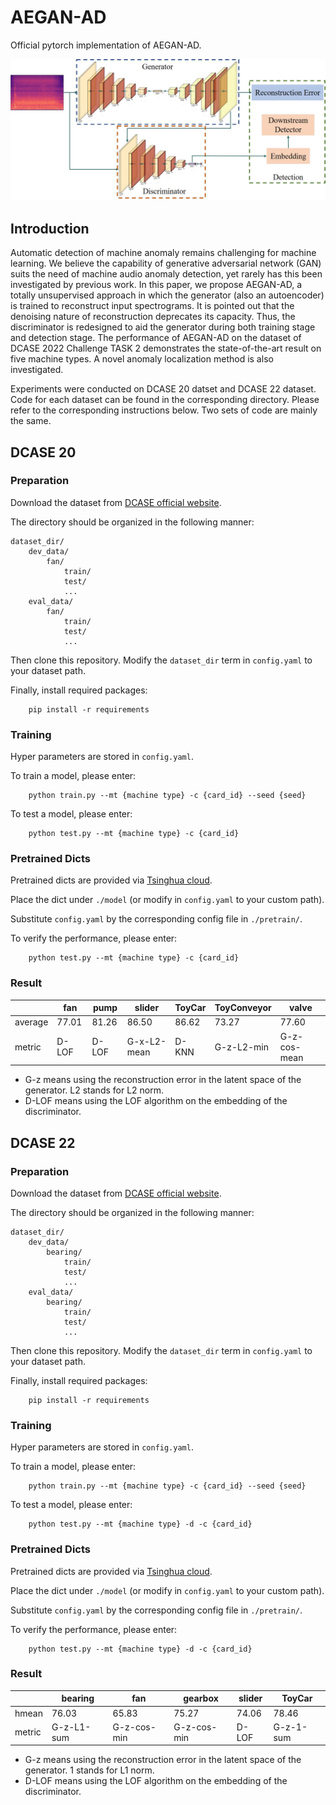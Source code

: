 # AEGAN-AD
Official pytorch implementation of AEGAN-AD.

<img src="./framework.jpg">

## Introduction

Automatic detection of machine anomaly remains challenging for machine learning. We believe the capability of generative adversarial network (GAN) suits the need of machine audio anomaly detection, yet rarely has this been investigated by previous work. In this paper, we propose AEGAN-AD, a totally unsupervised approach in which the generator (also an autoencoder) is trained to reconstruct input spectrograms. It is pointed out that the denoising nature of reconstruction deprecates its capacity. Thus, the discriminator is redesigned to aid the generator during both training stage and detection stage. The performance of AEGAN-AD on the dataset of DCASE 2022 Challenge TASK 2 demonstrates the state-of-the-art result on five machine types. A novel anomaly localization method is also investigated.



Experiments were conducted on DCASE 20 datset and DCASE 22 dataset. Code for each dataset can be found in the corresponding directory. Please refer to the corresponding instructions below. Two sets of code are mainly the same.

## DCASE 20

### Preparation

Download the dataset from [DCASE official website](https://dcase.community/challenge2020/task-unsupervised-detection-of-anomalous-sounds).

The directory should be organized in the following manner:

```
dataset_dir/
    dev_data/
        fan/
            train/
            test/
            ...
    eval_data/
        fan/
            train/
            test/
            ...
```

Then clone this repository. Modify the `dataset_dir` term in `config.yaml` to your dataset path.

Finally, install required packages:

```
    pip install -r requirements
```

### Training

Hyper parameters are stored in `config.yaml`.

To train a model, please enter:

```
    python train.py --mt {machine type} -c {card_id} --seed {seed}
```

To test a model, please enter:

```
    python test.py --mt {machine type} -c {card_id}
```

### Pretrained Dicts

Pretrained dicts are provided via [Tsinghua cloud](https://cloud.tsinghua.edu.cn/d/3d4ddf315bcf41078e07/).

Place the dict under `./model` (or modify in `config.yaml` to your custom path).

Substitute `config.yaml` by the corresponding config file in `./pretrain/`.

To verify the performance, please enter:

```
    python test.py --mt {machine type} -c {card_id}
```

### Result

|         | fan   | pump  | slider      | ToyCar | ToyConveyor | valve        |
| ------- | ----- | ----- | ----------- | ------ | ----------- | ------------ |
| average | 77.01 | 81.26 | 86.50       | 86.62  | 73.27       | 77.60        |
| metric  | D-LOF | D-LOF | G-x-L2-mean | D-KNN  | G-z-L2-min  | G-z-cos-mean |

- G-z means using the reconstruction error in the latent space of the generator. L2 stands for L2 norm.
- D-LOF means using the LOF algorithm on the embedding of the discriminator.

## DCASE 22

### Preparation

Download the dataset from [DCASE official website](https://dcase.community/challenge2022/task-unsupervised-anomalous-sound-detection-for-machine-condition-monitoring).

The directory should be organized in the following manner:

```
dataset_dir/
    dev_data/
        bearing/
            train/
            test/
            ...
    eval_data/
        bearing/
            train/
            test/
            ...
```

Then clone this repository. Modify the `dataset_dir` term in `config.yaml` to your dataset path.

Finally, install required packages:
```
    pip install -r requirements
```

### Training

Hyper parameters are stored in `config.yaml`.

To train a model, please enter:
```
    python train.py --mt {machine type} -c {card_id} --seed {seed}
```

To test a model, please enter:
```
    python test.py --mt {machine type} -d -c {card_id}
```

### Pretrained Dicts

Pretrained dicts are provided via [Tsinghua cloud](https://cloud.tsinghua.edu.cn/d/3d4ddf315bcf41078e07/).

Place the dict under `./model` (or modify in `config.yaml` to your custom path).

Substitute `config.yaml` by the corresponding config file in `./pretrain/`.

To verify the performance, please enter:
```
    python test.py --mt {machine type} -d -c {card_id}
```

### Result

|        | bearing    | fan         | gearbox     | slider | ToyCar    |
| ------ | ---------- | ----------- | ----------- | ------ | --------- |
| hmean  | 76.03      | 65.83       | 75.27       | 74.06  | 78.46     |
| metric | G-z-L1-sum | G-z-cos-min | G-z-cos-min | D-LOF  | G-z-1-sum |

- G-z means using the reconstruction error in the latent space of the generator. 1 stands for L1 norm.
- D-LOF means using the LOF algorithm on the embedding of the discriminator.
